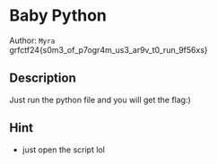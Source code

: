 # Baby Python

Author: `Myra` 
<br>
grfctf24{s0m3_of_p7ogr4m_us3_ar9v_t0_run_9f56xs}

## Description

Just run the python file and you will get the flag:)

## Hint

- just open the script lol